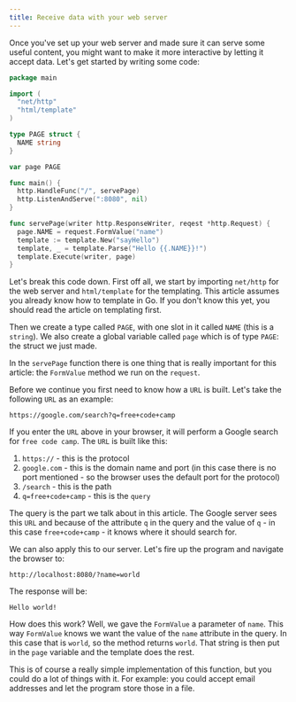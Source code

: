```yaml
---
title: Receive data with your web server
---
```

Once you've set up your web server and made sure it can serve some useful content, you might want to make it more interactive by letting it accept data. Let's get started by writing some code:
```go
package main

import (
  "net/http"
  "html/template"
)

type PAGE struct {
  NAME string
}

var page PAGE

func main() {
  http.HandleFunc("/", servePage)
  http.ListenAndServe(":8080", nil)
}

func servePage(writer http.ResponseWriter, reqest *http.Request) {
  page.NAME = request.FormValue("name")
  template := template.New("sayHello")
  template, _ = template.Parse("Hello {{.NAME}}!")
  template.Execute(writer, page)
}
```
Let's break this code down. First off all, we start by importing `net/http` for the web server and `html/template` for the templating. This article assumes you already know how to template in Go. If you don't know this yet, you should read the article on templating first.

Then we create a type called `PAGE`, with one slot in it called `NAME` (this is a `string`). We also create a global variable called `page` which is of type `PAGE`: the struct we just made.

In the `servePage` function there is one thing that is really important for this article: the `FormValue` method we run on the `request`.

Before we continue you first need to know how a `URL` is built. Let's take the following `URL` as an example:
```
https://google.com/search?q=free+code+camp
```
If you enter the `URL` above in your browser, it will perform a Google search for `free code camp`. The `URL` is built like this:
1. `https://` - this is the protocol
2. `google.com` - this is the domain name and port (in this case there is no port mentioned - so the browser uses the default port for the protocol)
3. `/search` - this is the path
4. `q=free+code+camp` - this is the `query`

The query is the part we talk about in this article. The Google server sees this `URL` and because of the attribute `q` in the query and the value of `q` - in this case `free+code+camp` - it knows where it should search for.

We can also apply this to our server. Let's fire up the program and navigate the browser to:
```
http://localhost:8080/?name=world
```
The response will be:
```
Hello world!
```
How does this work? Well, we gave the `FormValue` a parameter of `name`. This way `FormValue` knows we want the value of the `name` attribute in the query. In this case that is `world`, so the method returns `world`. That string is then put in the `page` variable and the template does the rest.

This is of course a really simple implementation of this function, but you could do a lot of things with it. For example: you could accept email addresses and let the program store those in a file.

